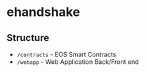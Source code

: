 # ehandshake


## Structure
* `/contracts` - EOS Smart Contracts 
* `/webapp` - Web Application Back/Front end


